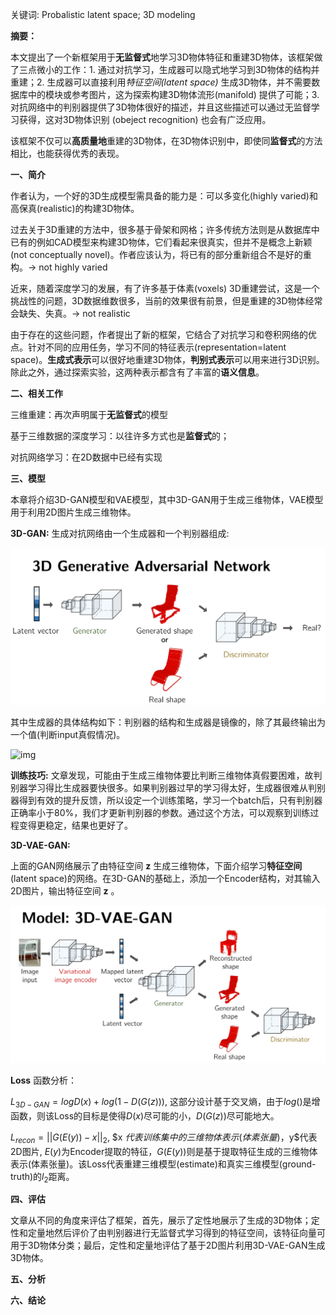 关键词: Probalistic latent space;  3D modeling



**摘要：**

本文提出了一个新框架用于**无监督式**地学习3D物体特征和重建3D物体，该框架做了三点微小的工作：1. 通过对抗学习，生成器可以隐式地学习到3D物体的结构并重建；2. 生成器可以直接利用*特征空间(latent space)* 生成3D物体，并不需要数据库中的模块或参考图片，这为探索构建3D物体流形(manifold) 提供了可能；3. 对抗网络中的判别器提供了3D物体很好的描述，并且这些描述可以通过无监督学习获得，这对3D物体识别 (obeject recognition) 也会有广泛应用。

该框架不仅可以**高质量地**重建的3D物体，在3D物体识别中，即使同**监督式**的方法相比，也能获得优秀的表现。

**一、简介**

作者认为，一个好的3D生成模型需具备的能力是：可以多变化(highly varied)和高保真(realistic)的构建3D物体。

过去关于3D重建的方法中，很多基于骨架和网格；许多传统方法则是从数据库中已有的例如CAD模型来构建3D物体，它们看起来很真实，但并不是概念上新颖(not conceptually novel)。作者应该认为，将已有的部分重新组合不是好的重构。-> not highly varied

近来，随着深度学习的发展，有了许多基于体素(voxels) 3D重建尝试，这是一个挑战性的问题，3D数据维数很多，当前的效果很有前景，但是重建的3D物体经常会缺失、失真。-> not realistic

由于存在的这些问题，作者提出了新的框架，它结合了对抗学习和卷积网络的优点。针对不同的应用任务，学习不同的特征表示(representation=latent space)。**生成式表示**可以很好地重建3D物体，**判别式表示**可以用来进行3D识别。除此之外，通过探索实验，这两种表示都含有了丰富的**语义信息**。

**二、相关工作**

三维重建：再次声明属于**无监督式**的模型

基于三维数据的深度学习：以往许多方式也是**监督式**的；

对抗网络学习：在2D数据中已经有实现

**三、模型**

本章将介绍3D-GAN模型和VAE模型，其中3D-GAN用于生成三维物体，VAE模型用于利用2D图片生成三维物体。

**3D-GAN:**  生成对抗网络由一个生成器和一个判别器组成:



<img src="https://raw.githubusercontent.com/Mingy2018/master_thesis/master/pics/paper/3.PNG?token=AJPFENSO6DQLZMP5NFAMJJ27CI6CE" alt="img" style="zoom: 50%;" />

其中生成器的具体结构如下：判别器的结构和生成器是镜像的，除了其最终输出为一个值(判断input真假情况)。

![img](https://pic1.zhimg.com/v2-22d19bbd6e7b0a0a0a540d442d317714_b.png)

**训练技巧:** 文章发现，可能由于生成三维物体要比判断三维物体真假要困难，故判别器学习得比生成器要快很多。如果判别器过早的学习得太好，生成器很难从判别器得到有效的提升反馈，所以设定一个训练策略，学习一个batch后，只有判别器正确率小于80%，我们才更新判别器的参数。通过这个方法，可以观察到训练过程变得更稳定，结果也更好了。

**3D-VAE-GAN:**

上面的GAN网络展示了由特征空间 **z** 生成三维物体，下面介绍学习**特征空间**(latent space)的网络。在3D-GAN的基础上，添加一个Encoder结构，对其输入2D图片，输出特征空间 **z** 。



<img src="https://raw.githubusercontent.com/Mingy2018/master_thesis/master/pics/paper/4.PNG?token=AJPFENRFVRGPHM4LRWMFXRK7CI6RC" alt="img" style="zoom:50%;" />



**Loss** 函数分析：

$L_{3D-GAN}=logD(x)+log(1-D(G(z)))$, 这部分设计基于交叉熵，由于$log()$是增函数，则该Loss的目标是使得$D(x)$尽可能的小，$D(G(z))$尽可能地大。

$L_{recon}=||G(E(y))-x||_2$, $x $代表训练集中的三维物体表示(体素张量)，$y$代表2D图片, $E(y)$为Encoder提取的特征，$G(E(y))$则是基于提取特征生成的三维物体表示(体素张量)。该Loss代表重建三维模型(estimate)和真实三维模型(ground-truth)的$l_2$距离。



**四、评估**

文章从不同的角度来评估了框架，首先，展示了定性地展示了生成的3D物体；定性和定量地然后评价了由判别器进行无监督式学习得到的特征空间，该特征向量可用于3D物体分类；最后，定性和定量地评估了基于2D图片利用3D-VAE-GAN生成3D物体。

**五、分析**

**六、结论**